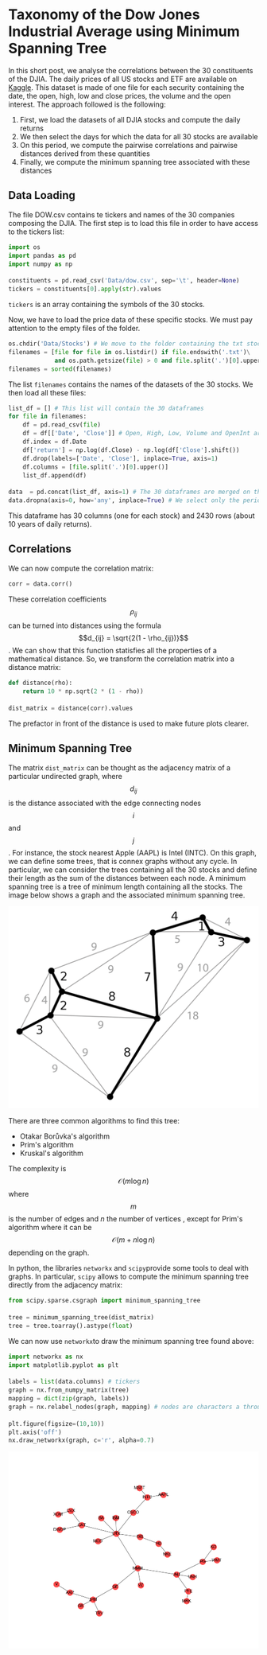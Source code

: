 <script src="https://cdn.mathjax.org/mathjax/latest/MathJax.js?config=TeX-AMS-MML_HTMLorMML" type="text/javascript"></script> 

# Taxonomy of the Dow Jones Industrial Average using Minimum Spanning Tree

In this short post, we analyse the correlations between the 30 constituents of the DJIA. The daily prices of all US stocks and ETF are available
on [Kaggle](https://www.kaggle.com/borismarjanovic/price-volume-data-for-all-us-stocks-etfs). This dataset is made of one file for each security containing the date, the open, high, low and close prices, the volume and the open interest. The approach followed is the following:
1. First, we load the datasets of all DJIA stocks and compute the daily returns
2. We then select the days for which the data for all 30 stocks are available
3. On this period, we compute the pairwise correlations and pairwise distances derived from these quantities
4. Finally, we compute the minimum spanning tree associated with these distances

## Data Loading

The file DOW.csv contains te tickers and names of the 30 companies composing the DJIA. The first step is to load this file in order to have access to the tickers list:
```python
import os
import pandas as pd
import numpy as np

constituents = pd.read_csv('Data/dow.csv', sep='\t', header=None)
tickers = constituents[0].apply(str).values
```
```tickers``` is an array containing the symbols of the 30 stocks.

Now, we have to load the price data of these specific stocks. We must pay attention to the empty files of the folder.
```python
os.chdir('Data/Stocks') # We move to the folder containing the txt stock files
filenames = [file for file in os.listdir() if file.endswith('.txt')\
             and os.path.getsize(file) > 0 and file.split('.')[0].upper() in tickers]
filenames = sorted(filenames)
```
The list ```filenames``` contains the names of the datasets of the 30 stocks. We then load all these files: 
```python
list_df = [] # This list will contain the 30 dataframes
for file in filenames:
    df = pd.read_csv(file)
    df = df[['Date', 'Close']] # Open, High, Low, Volume and OpenInt are not relevant in our case
    df.index = df.Date
    df['return'] = np.log(df.Close) - np.log(df['Close'].shift())
    df.drop(labels=['Date', 'Close'], inplace=True, axis=1)
    df.columns = [file.split('.')[0].upper()]
    list_df.append(df)
    
data  = pd.concat(list_df, axis=1) # The 30 dataframes are merged on their index (date)
data.dropna(axis=0, how='any', inplace=True) # We select only the period when all stocks are listed
```
This dataframe has 30 columns (one for each stock) and 2430 rows (about 10 years of daily returns). 

## Correlations

We can now compute the correlation matrix:
```python
corr = data.corr()
```
These correlation coefficients $$\rho_{ij}$$ can be turned into distances using the formula $$d_{ij} = \sqrt{2(1 - \rho_{ij})}$$. We can show that this function statisfies all the properties of a mathematical distance. So, we transform the correlation matrix into a distance matrix:
```python
def distance(rho):
    return 10 * np.sqrt(2 * (1 - rho))

dist_matrix = distance(corr).values
```
The prefactor in front of the distance is used to make future plots clearer.

## Minimum Spanning Tree

The matrix ```dist_matrix``` can be thought as the adjacency matrix of a particular undirected graph, where $$d_{ij}$$ is the distance associated with the edge connecting nodes $$i$$ and $$j$$. For instance, the stock nearest Apple (AAPL) is Intel (INTC). On this graph, we can define some trees, that is connex graphs without any cycle. In particular, we can consider the trees containing all the 30 stocks and define their length as the sum of the distances between each node. A minimum spanning tree is a tree of minimum length containing all the stocks. The image below shows a graph and the associated minimum spanning tree.

![Example of a minimum spanning tree](min_tree.png "Example of a minimum spanning tree")

There are three common algorithms to find this tree:
* Otakar Borůvka's algorithm
* Prim's algorithm
* Kruskal's algorithm

The complexity is $$\mathcal{O}(m\log{}n)$$ where $$m$$ is the number of edges and $n$ the number of vertices , except for Prim's algorithm where it can be $$\mathcal{O}(m + n\log{}n)$$ depending on the graph.

In python, the libraries ```networkx``` and ```scipy```provide some tools to deal with graphs. In particular, ```scipy``` allows to compute the minimum spanning tree directly from the adjacency matrix: 
```python
from scipy.sparse.csgraph import minimum_spanning_tree

tree = minimum_spanning_tree(dist_matrix)
tree = tree.toarray().astype(float)
```
We can now use ```networkx```to draw the minimum spanning tree found above:
```python
import networkx as nx
import matplotlib.pyplot as plt

labels = list(data.columns) # tickers
graph = nx.from_numpy_matrix(tree)
mapping = dict(zip(graph, labels))
graph = nx.relabel_nodes(graph, mapping) # nodes are characters a through z

plt.figure(figsize=(10,10))
plt.axis('off')
nx.draw_networkx(graph, c='r', alpha=0.7)
```

![DJIA minimum spanning tree](tree.png "DJIA minimum spanning tree")
